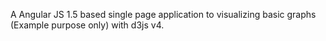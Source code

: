 A Angular JS 1.5 based single page application to visualizing basic graphs (Example purpose only) with d3js v4.
